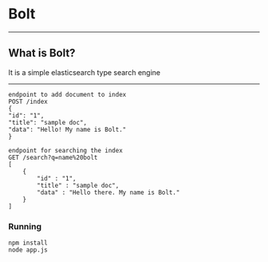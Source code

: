 # Bolt
----

## What is Bolt?
It is a simple elasticsearch type search engine

----
    endpoint to add document to index
    POST /index
    {
    "id": "1",
    "title": "sample doc",
    "data": "Hello! My name is Bolt."
    }

    endpoint for searching the index
    GET /search?q=name%20bolt
    [
        {
            "id" : "1",
            "title" : "sample doc",
            "data" : "Hello there. My name is Bolt."
        }
    ]

### Running
    npm install
    node app.js
